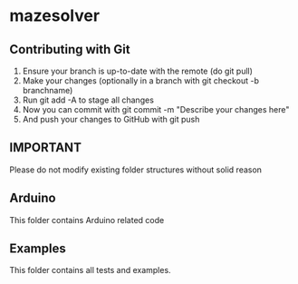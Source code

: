 # mazesolver


## Contributing with Git
1.	Ensure your branch is up-to-date with the remote (do git pull)
2.	Make your changes (optionally in a branch with git checkout -b branchname)
3.	Run git add -A to stage all changes
4.	Now you can commit with git commit -m "Describe your changes here"
5.	And push your changes to GitHub with git push

## IMPORTANT
Please do not modify existing folder structures without solid reason

## Arduino
This folder contains Arduino related code

## Examples
This folder contains all tests and examples.
